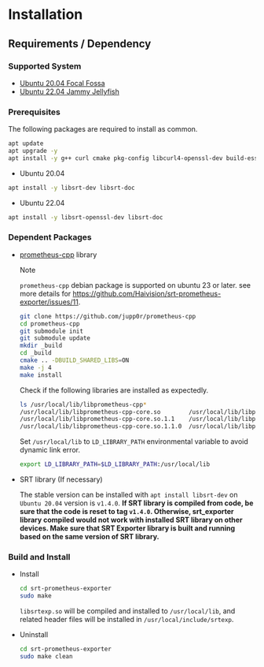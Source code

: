 # Installation

## Requirements / Dependency

### Supported System

- [Ubuntu 20.04 Focal Fossa](https://releases.ubuntu.com/focal/)
- [Ubuntu 22.04 Jammy Jellyfish](https://releases.ubuntu.com/jammy/)

### Prerequisites

The following packages are required to install as common.

```bash
apt update
apt upgrade -y
apt install -y g++ curl cmake pkg-config libcurl4-openssl-dev build-essential zlib1g-dev git libyaml-cpp-dev
```

- Ubuntu 20.04

```bash
apt install -y libsrt-dev libsrt-doc
```

- Ubuntu 22.04

```bash
apt install -y libsrt-openssl-dev libsrt-doc
```

### Dependent Packages

- [prometheus-cpp](https://github.com/jupp0r/prometheus-cpp) library

  > [!NOTE]
  > `prometheus-cpp` debian package is supported on ubuntu 23 or later. see more details for https://github.com/Haivision/srt-prometheus-exporter/issues/11.

  ```bash
  git clone https://github.com/jupp0r/prometheus-cpp
  cd prometheus-cpp
  git submodule init
  git submodule update
  mkdir _build
  cd _build
  cmake .. -DBUILD_SHARED_LIBS=ON
  make -j 4
  make install
  ```

  Check if the following libraries are installed as expectedly.

  ```bash
  ls /usr/local/lib/libprometheus-cpp*
  /usr/local/lib/libprometheus-cpp-core.so        /usr/local/lib/libprometheus-cpp-pull.so        /usr/local/lib/libprometheus-cpp-push.so
  /usr/local/lib/libprometheus-cpp-core.so.1.1    /usr/local/lib/libprometheus-cpp-pull.so.1.1    /usr/local/lib/libprometheus-cpp-push.so.1.1
  /usr/local/lib/libprometheus-cpp-core.so.1.1.0  /usr/local/lib/libprometheus-cpp-pull.so.1.1.0  /usr/local/lib/libprometheus-cpp-push.so.1.1.0
  ```

  Set `/usr/local/lib` to `LD_LIBRARY_PATH` environmental variable to avoid dynamic link error.

  ```bash
  export LD_LIBRARY_PATH=$LD_LIBRARY_PATH:/usr/local/lib
  ```

- SRT library (If necessary)

  The stable version can be installed with `apt install libsrt-dev` on `Ubuntu 20.04` version is `v1.4.0`.
  **If SRT library is compiled from code, be sure that the code is reset to tag `v1.4.0`. Otherwise, srt_exporter library compiled would not work with installed SRT library on other devices. Make sure that SRT Exporter library is built and running based on the same version of SRT library.**  

### Build and Install

- Install

  ```bash
  cd srt-prometheus-exporter
  sudo make
  ```

  `libsrtexp.so` will be compiled and installed to `/usr/local/lib`, and related header files will be installed in `/usr/local/include/srtexp`.

- Uninstall

  ```bash
  cd srt-prometheus-exporter
  sudo make clean
  ```
